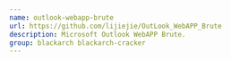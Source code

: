 ```yaml
---
name: outlook-webapp-brute
url: https://github.com/lijiejie/OutLook_WebAPP_Brute
description: Microsoft Outlook WebAPP Brute.
group: blackarch blackarch-cracker
---
```

